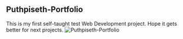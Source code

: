 ## Puthpiseth-Portfolio

This is my first self-taught test Web Development project. Hope it gets better for next projects.
![Puthpiseth-Portfolio](https://user-images.githubusercontent.com/73076864/103484689-17ff5a80-4df1-11eb-8590-0b3a683c85e1.png)
